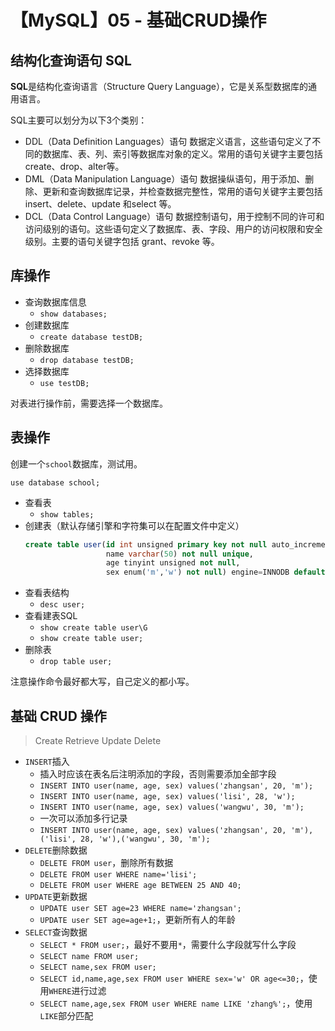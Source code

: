 # 【MySQL】05 - 基础CRUD操作


## 结构化查询语句 SQL

**SQL**是结构化查询语言（Structure Query Language），它是关系型数据库的通用语言。

SQL主要可以划分为以下3个类别：  
- DDL（Data Definition Languages）语句
    数据定义语言，这些语句定义了不同的数据库、表、列、索引等数据库对象的定义。常用的语句关键字主要包括 create、drop、alter等。
- DML（Data Manipulation Language）语句
    数据操纵语句，用于添加、删除、更新和查询数据库记录，并检查数据完整性，常用的语句关键字主要包括 insert、delete、update 和select 等。
- DCL（Data Control Language）语句
    数据控制语句，用于控制不同的许可和访问级别的语句。这些语句定义了数据库、表、字段、用户的访问权限和安全级别。主要的语句关键字包括 grant、revoke 等。


## 库操作

- 查询数据库信息
  - `show databases;`
- 创建数据库
  - `create database testDB;`
- 删除数据库
  - `drop database testDB;`
- 选择数据库
  - `use testDB;`

对表进行操作前，需要选择一个数据库。


## 表操作

创建一个`school`数据库，测试用。

`use database school;`

- 查看表
  - `show tables;`
- 创建表（默认存储引擎和字符集可以在配置文件中定义）
  ```sql
  create table user(id int unsigned primary key not null auto_increment,
                    name varchar(50) not null unique,
                    age tinyint unsigned not null,
                    sex enum('m','w') not null) engine=INNODB default charset=utf8;
  ```
- 查看表结构
  - `desc user;`
- 查看建表SQL
  - `show create table user\G`
  - `show create table user;`
- 删除表
  - `drop table user;`

注意操作命令最好都大写，自己定义的都小写。



## 基础 CRUD 操作

> Create Retrieve Update Delete

- `INSERT`插入
  - 插入时应该在表名后注明添加的字段，否则需要添加全部字段
  - `INSERT INTO user(name, age, sex) values('zhangsan', 20, 'm');`
  - `INSERT INTO user(name, age, sex) values('lisi', 28, 'w');`
  - `INSERT INTO user(name, age, sex) values('wangwu', 30, 'm');`
  - 一次可以添加多行记录
  - `INSERT INTO user(name, age, sex) values('zhangsan', 20, 'm'),('lisi', 28, 'w'),('wangwu', 30, 'm');`
- `DELETE`删除数据
  - `DELETE FROM user`，删除所有数据
  - `DELETE FROM user WHERE name='lisi';`
  - `DELETE FROM user WHERE age BETWEEN 25 AND 40;`
- `UPDATE`更新数据
  - `UPDATE user SET age=23 WHERE name='zhangsan';`
  - `UPDATE user SET age=age+1;`，更新所有人的年龄
- `SELECT`查询数据
  - `SELECT * FROM user;`，最好不要用`*`，需要什么字段就写什么字段
  - `SELECT name FROM user;`
  - `SELECT name,sex FROM user;`
  - `SELECT id,name,age,sex FROM user WHERE sex='w' OR age<=30;`，使用`WHERE`进行过滤
  - `SELECT name,age,sex FROM user WHERE name LIKE 'zhang%';`，使用`LIKE`部分匹配


